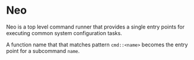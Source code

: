 # Neo

Neo is a top level command runner that provides a single entry points
for executing common system configuration tasks.


A function name that that matches pattern `cmd::<name>` becomes the entry point
for a subcommand `name`.

